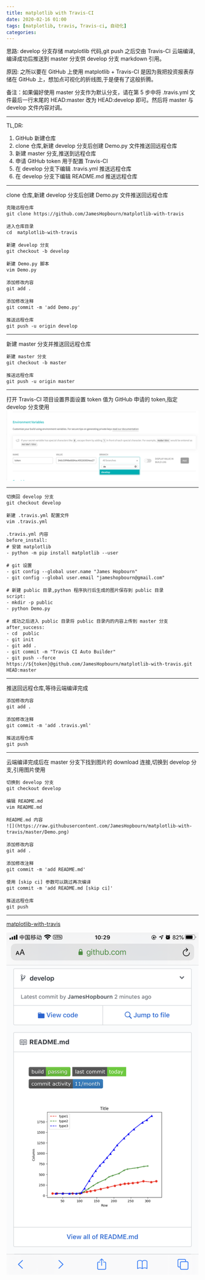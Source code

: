 ```yaml
---
title: matplotlib with Travis-CI  
date: 2020-02-16 01:00
tags: [matplotlib, travis, Travis-ci, 自动化]
categories:
---
```


思路: develop 分支存储 matplotlib 代码,git push 之后交由 Travis-CI 云端编译,编译成功后推送到 master 分支供 develop 分支 markdown 引用。

原因: 之所以要在 GitHub 上使用 matplotlib + Travis-CI 是因为我把投资报表存储在 GitHub 上，想加点可视化的折线图,于是便有了这般折腾。

<!-- more -->

备注：如果偏好使用 master 分支作为默认分支，请在第 5 步中将 .travis.yml 文件最后一行末尾的 HEAD:master 改为 HEAD:develop 即可。然后将 master 与 develop 文件内容对调。

---

TL,DR:
1. GitHub 新建仓库
2. clone 仓库,新建 develop 分支后创建 Demo.py 文件推送回远程仓库
3. 新建 master 分支,推送到远程仓库
4. 申请 GitHub token 用于配置 Travis-CI
5. 在 develop 分支下编辑 .travis.yml 推送远程仓库
6. 在 develop 分支下编辑 README.md 推送远程仓库

---

clone 仓库,新建 develop 分支后创建 Demo.py 文件推送回远程仓库
```
克隆远程仓库
git clone https://github.com/JamesHopbourn/matplotlib-with-travis

进入仓库目录
cd  matplotlib-with-travis

新建 develop 分支
git checkout -b develop

新建 Demo.py 脚本
vim Demo.py

添加修改内容
git add .

添加修改注释
git commit -m 'add Demo.py'

推送远程仓库
git push -u origin develop
```

---

新建 master 分支并推送回远程仓库
```
新建 master 分支
git checkout -b master

推送远程仓库
git push -u origin master
```

---

打开 Travis-CI 项目设置界面设置 token 值为 GitHub 申请的 token,指定 develop 分支使用
![](/media/200216token.png)

---

```
切换回 develop 分支
git checkout develop

新建 .travis.yml 配置文件
vim .travis.yml

.travis.yml 内容
before_install:
# 安装 matplotlib
- python -m pip install matplotlib --user

# git 设置
- git config --global user.name "James Hopbourn"
- git config --global user.email "jameshopbourn@gmail.com"

# 新建 public 目录,python 程序执行后生成的图片保存到 public 目录
script:
- mkdir -p public
- python Demo.py

# 成功之后进入 public 目录将 public 目录内的内容上传到 master 分支
after_success:
- cd  public
- git init
- git add .
- git commit -m "Travis CI Auto Builder"
- git push --force https://${token}@github.com/JamesHopbourn/matplotlib-with-travis.git HEAD:master 
```

---

推送回远程仓库,等待云端编译完成
```
添加修改内容
git add .

添加修改注释
git commit -m 'add .travis.yml'

推送远程仓库
git push
```

---

云端编译完成后在 master 分支下找到图片的 download 连接,切换到 develop 分支,引用图片使用
```
切换到 develop 分支
git checkout develop

编辑 README.md
vim README.md

README.md 内容
![](https://raw.githubusercontent.com/JamesHopbourn/matplotlib-with-travis/master/Demo.png)

添加修改内容
git add .

添加修改注释
git commit -m 'add README.md'

使用 [skip ci] 参数可以跳过再次编译
git commit -m 'add README.md [skip ci]'

推送远程仓库
git push
```

---

[matplotlib-with-travis](https://github.com/JamesHopbourn/matplotlib-with-travis)

![](/media/200216diagram.png)

